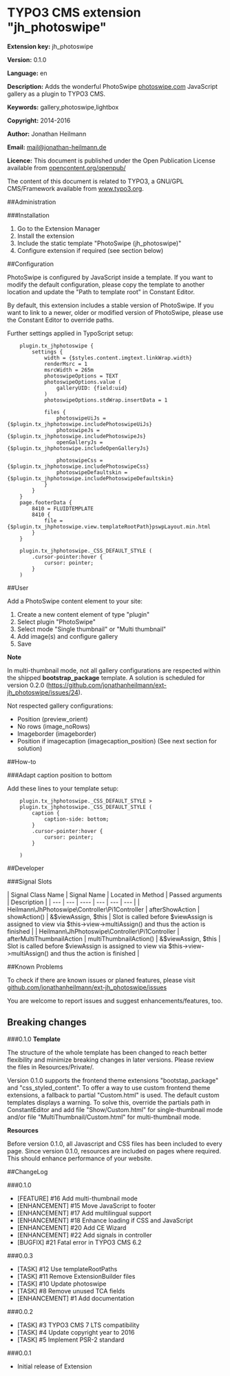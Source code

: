 # TYPO3 CMS extension "jh_photoswipe"

**Extension key:**
jh_photoswipe

**Version:**
0.1.0

**Language:**
en

**Description:**
Adds the wonderful PhotoSwipe [photoswipe.com](http://photoswipe.com/) JavaScript gallery as a plugin to TYPO3 CMS.

**Keywords:**
gallery,photoswipe,lightbox

**Copyright:**
2014-2016

**Author:**
Jonathan Heilmann

**Email:**
[mail@jonathan-heilmann.de](mail@jonathan-heilmann.de)

**Licence:**
This document is published under the Open Publication License available from [opencontent.org/openpub/](http://www.opencontent.org/openpub/)

The content of this document is related to TYPO3, a GNU/GPL CMS/Framework available from www.typo3.org.


##Administration

###Installation

1. Go to the Extension Manager
2. Install the extension
3. Include the static template "PhotoSwipe (jh_photoswipe)"
4. Configure extension if required (see section below)


##Configuration

PhotoSwipe is configured by JavaScript inside a template. If you want to modify the default configuration, 
please copy the template to another location and update the "Path to template root" in Constant Editor.

By default, this extension includes a stable version of PhotoSwipe. If you want to link to a newer, 
older or modified version of PhotoSwipe, please use the Constant Editor to override paths.

Further settings applied in TypoScript setup:

```
    plugin.tx_jhphotoswipe {
        settings {
            width = {$styles.content.imgtext.linkWrap.width}
            renderMsrc = 1
            msrcWidth = 265m
            photoswipeOptions = TEXT
            photoswipeOptions.value (
                galleryUID: {field:uid}
            )
            photoswipeOptions.stdWrap.insertData = 1
    
            files {
                photoswipeUiJs = {$plugin.tx_jhphotoswipe.includePhotoswipeUiJs}
                photoswipeJs = {$plugin.tx_jhphotoswipe.includePhotoswipeJs}
                openGalleryJs = {$plugin.tx_jhphotoswipe.includeOpenGalleryJs}
    
                photoswipeCss = {$plugin.tx_jhphotoswipe.includePhotoswipeCss}
                photoswipeDefaultskin = {$plugin.tx_jhphotoswipe.includePhotoswipeDefaultskin}
            }
        }
    }
    page.footerData {
        8410 = FLUIDTEMPLATE
        8410 {
            file = {$plugin.tx_jhphotoswipe.view.templateRootPath}pswpLayout.min.html
        }
    }
    
    plugin.tx_jhphotoswipe._CSS_DEFAULT_STYLE (
        .cursor-pointer:hover {
            cursor: pointer;
        }
    )
```

##User

Add a PhotoSwipe content element to your site:

1. Create a new content element of type "plugin"
2. Select plugin "PhotoSwipe"
3. Select mode "Single thumbnail" or "Multi thumbnail"
4. Add image(s) and configure gallery
5. Save

**Note**

In multi-thumbnail mode, not all gallery configurations are respected within the shipped **bootstrap_package** template.
A solution is scheduled for version 0.2.0 (https://github.com/jonathanheilmann/ext-jh_photoswipe/issues/24).

Not respected gallery configurations:

- Position (preview_orient)
- No rows (image_noRows)
- Imageborder (imageborder)
- Position if imagecaption (imagecaption_position) (See next section for solution)

##How-to

###Adapt caption position to bottom

Add these lines to your template setup:

```
    plugin.tx_jhphotoswipe._CSS_DEFAULT_STYLE >
    plugin.tx_jhphotoswipe._CSS_DEFAULT_STYLE (
        caption {
            caption-side: bottom;
        }
        .cursor-pointer:hover {
            cursor: pointer;
        }
        
    )
```

##Developer

###Signal Slots

| Signal Class Name	| Signal Name | Located in Method | Passed arguments | Description |
| --- | --- | ---- | --- | --- | --- |
| Heilmann\JhPhotoswipe\Controller\Pi1Controller | afterShowAction | showAction() | &$viewAssign, $this | Slot is called before $viewAssign is assigned to view via $this->view->multiAssign() and thus the action is finished |
| Heilmann\JhPhotoswipe\Controller\Pi1Controller | afterMultiThumbnailAction | multiThumbnailAction() | &$viewAssign, $this | Slot is called before $viewAssign is assigned to view via $this->view->multiAssign() and thus the action is finished |


##Known Problems

To check if there are known issues or planed features, please visit [github.com/jonathanheilmann/ext-jh_photoswipe/issues](https://github.com/jonathanheilmann/ext-jh_photoswipe/issues)

You are welcome to report issues and suggest enhancements/features, too.

## Breaking changes

###0.1.0
**Template**

The structure of the whole template has been changed to reach better flexibility and minimize breaking changes in later versions.
Please review the files in Resources/Private/.

Version 0.1.0 supports the frontend theme extensions "bootstap_package" and "css_styled_content".
To offer a way to use custom frontend theme extensions, a fallback to partial "Custom.html" is used. The default custom templates displays a warning.
To solve this, override the partials path in ConstantEditor and add file "Show/Custom.html" for single-thumbnail mode and/or file "MultiThumbnail/Custom.html" for multi-thumbnail mode.

**Resources**

Before version 0.1.0, all Javascript and CSS files has been included to every page.
Since version 0.1.0, resources are included on pages where required. This should enhance performance of your website.


##ChangeLog

###0.1.0

- [FEATURE] #16 Add multi-thumbnail mode
- [ENHANCEMENT] #15 Move JavaScript to footer
- [ENHANCEMENT] #17 Add multilingual support
- [ENHANCEMENT] #18 Enhance loading if CSS and JavaScript
- [ENHANCEMENT] #20 Add CE Wizard
- [ENHANCEMENT] #22 Add signals in controller
- [BUGFIX] #21 Fatal error in TYPO3 CMS 6.2

###0.0.3

- [TASK] #12 Use templateRootPaths
- [TASK] #11 Remove ExtensionBuilder files
- [TASK] #10 Update photoswipe
- [TASK] #8 Remove unused TCA fields
- [ENHANCEMENT] #1 Add documentation

###0.0.2

- [TASK] #3 TYPO3 CMS 7 LTS compatibility
- [TASK] #4 Update copyright year to 2016
- [TASK] #5 Implement PSR-2 standard

###0.0.1

- Initial release of Extension

